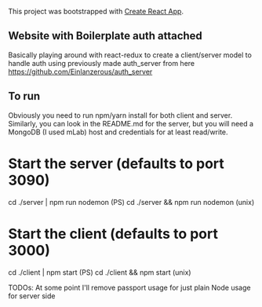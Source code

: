 This project was bootstrapped with [Create React App](https://github.com/facebook/create-react-app).

## Website with Boilerplate auth attached
Basically playing around with react-redux to create a client/server model to handle auth using previously made auth_server from here https://github.com/Einlanzerous/auth_server

## To run

Obviously you need to run npm/yarn install for both client and server. Similarly, you can look in the README.md for the server, but you will need a MongoDB (I used mLab) host and credentials for at least read/write. 

# Start the server (defaults to port 3090)
cd ./server | npm run nodemon (PS)
cd ./server && npm run nodemon (unix)

# Start the client (defaults to port 3000)
cd ./client | npm start (PS)
cd ./client && npm start (unix)


TODOs: At some point I'll remove passport usage for just plain Node usage for server side